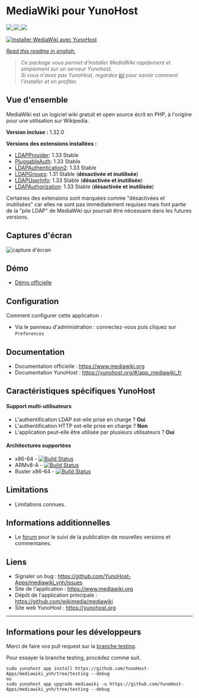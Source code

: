 # MediaWiki pour YunoHost

[
![](https://dash.yunohost.org/integration/mediawiki.svg)
![](https://ci-apps.yunohost.org/ci/badges/mediawiki.status.svg)
![](https://ci-apps.yunohost.org/ci/badges/mediawiki.maintain.svg)
](https://dash.yunohost.org/appci/app/mediawiki)

[![Installer WediaWiki avec YunoHost](https://install-app.yunohost.org/install-with-yunohost.png)](https://install-app.yunohost.org/?app=mediawiki)

*[Read this readme in english.](./README.md)* 

> *Ce package vous permet d'installer MediaWiki rapidement et simplement sur un serveur Yunohost.  
Si vous n'avez pas YunoHost, regardez [ici](https://yunohost.org/#/install) pour savoir comment l'installer et en profiter.*

## Vue d'ensemble

MediaWiki est un logiciel wiki gratuit et open source écrit en PHP, à l'origine pour une utilisation sur Wikipedia.

**Version incluse :**  1.32.0

**Versions des extensions installées :**
  * [LDAPProvider](https://www.mediawiki.org/wiki/Extension:LDAPProvider): 1.33 Stable
  * [PluggableAuth](https://www.mediawiki.org/wiki/Extension:PluggableAuth): 1.33 Stable
  * [LDAPAuthentication2](https://www.mediawiki.org/wiki/Extension:LDAPAuthentication2): 1.33 Stable
  * [LDAPGroups](https://www.mediawiki.org/wiki/Extension:LDAPGroups): 1.31 Stable (**désactivée et inutilisée**)
  * [LDAPUserInfo](https://www.mediawiki.org/wiki/Extension:LDAPUserInfo): 1.33 Stable (**désactivée et inutilisée**)
  * [LDAPAuthorization](https://www.mediawiki.org/wiki/Extension:LDAPAuthorization): 1.33 Stable (**désactivée et inutilisée**)

Certaines des extensions sont marquées comme "désactivées et inutilisées" car elles ne sont pas immédiatement requises mais font partie de la "pile LDAP" de MediaWiki qui pourrait être nécessaire dans les futures versions.

## Captures d'écran

![capture d'écran](sources/images/screenshot.png)

## Démo

  * [Démo officielle](https://www.mediawiki.org/wiki/Project:Sandbox)

## Configuration

Comment configurer cette application :

  * Via le panneau d'administration : connectez-vous puis cliquez sur `Preferences`

## Documentation

  * Documentation officielle : https://www.mediawiki.org
  * Documentation YunoHost : https://yunohost.org/#/app_mediawiki_fr

## Caractéristiques spécifiques YunoHost

#### Support multi-utilisateurs

 * L'authentification LDAP est-elle prise en charge ? **Oui**
 * L'authentification HTTP est-elle prise en charge ? **Non**
 * L'application peut-elle être utilisée par plusieurs utilisateurs ? **Oui**

#### Architectures supportées

  * x86-64 - [![Build Status](https://ci-apps.yunohost.org/ci/logs/mediawiki%20%28Apps%29.svg)](https://ci-apps.yunohost.org/ci/apps/mediawiki/)
  * ARMv8-A - [![Build Status](https://ci-apps-arm.yunohost.org/ci/logs/mediawiki%20%28Apps%29.svg)](https://ci-apps-arm.yunohost.org/ci/apps/mediawiki/)
  * Buster x86-64 - [![Build Status](https://ci-buster.nohost.me/ci/logs/mediawiki%20%28Apps%29.svg)](https://ci-buster.nohost.me/ci/apps/mediawiki/)

## Limitations

  * Limitations connues.

## Informations additionnelles

  * Le [forum](https://forum.yunohost.org/t/community-app-mediawiki-free-software-wiki-package-wikipedia/8588) pour le suivi de la publication de nouvelles versions et commentaires.

## Liens

  * Signaler un bug : https://github.com/YunoHost-Apps/mediawiki_ynh/issues
  * Site de l'application : https://www.mediawiki.org
  * Dépôt de l'application principale : https://github.com/wikimedia/mediawiki
  * Site web YunoHost : https://yunohost.org

---

Informations pour les développeurs
----------------

Merci de faire vos pull request sur la [branche testing](https://github.com/YunoHost-Apps/mediawiki_ynh/tree/testing).

Pour essayer la branche testing, procédez comme suit.
```
sudo yunohost app install https://github.com/YunoHost-Apps/mediawiki_ynh/tree/testing --debug
ou
sudo yunohost app upgrade mediawiki -u https://github.com/YunoHost-Apps/mediawiki_ynh/tree/testing --debug
```
